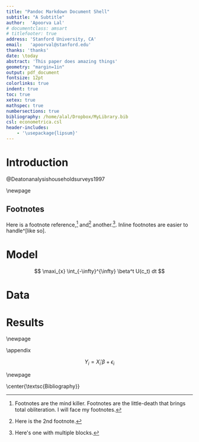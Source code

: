 ```yaml
---
title: "Pandoc Markdown Document Shell"
subtitle: "A Subtitle"
author:  'Apoorva Lal'
# documentclass: amsart
# titlefooter: true
address: 'Stanford University, CA'
email:   'apoorval@stanford.edu'
thanks: 'thanks'
date: \today
abstract: 'This paper does amazing things'
geometry: "margin=1in"
output: pdf_document
fontsize: 12pt
colorlinks: true
indent: true
toc: true
xetex: true
mathspec: true
numbersections: true
bibliography: /home/alal/Dropbox/MyLibrary.bib
csl: econometrica.csl
header-includes:
    - '\usepackage{lipsum}' 
---
```


# Introduction

@Deatonanalysishouseholdsurveys1997

\newpage

## Footnotes

Here is a footnote reference,[^1] and[^2] another.[^longnote]. Inline
footnotes are easier to handle^[like so].

[^1]: Footnotes are the mind killer. Footnotes are the little-death
    that brings total obliteration. I will face my footnotes.

[^2]: Here is the 2nd footnote.

[^longnote]: Here's one with multiple blocks.

# Model

$$
\maxi_{x} \int_{-\infty}^{\infty} \beta^t U(c_t) dt
$$

# Data

<!-- \lipsum[1] -->

# Results

\newpage


\appendix

$$
Y_{i} = X_i'\beta + \epsilon_i
$$

\newpage 

\center{\textsc{Bibliography}}


